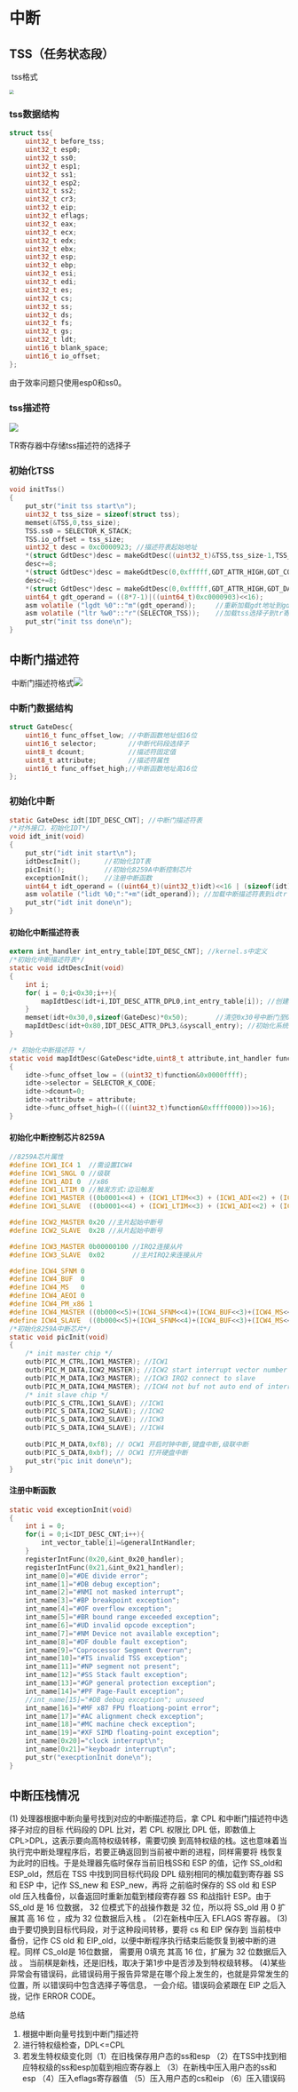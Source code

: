 # 中断

## TSS（任务状态段）

​																													tss格式

<img src="resource/中断/tss.jpg" style="zoom:50%;" />

### tss数据结构

```c
struct tss{
	uint32_t before_tss;
	uint32_t esp0;
	uint32_t ss0;
	uint32_t esp1;
	uint32_t ss1;
	uint32_t esp2;
	uint32_t ss2;
	uint32_t cr3;
	uint32_t eip;
	uint32_t eflags;
	uint32_t eax;
	uint32_t ecx;
	uint32_t edx;
	uint32_t ebx;
	uint32_t esp;
	uint32_t ebp;
	uint32_t esi;
	uint32_t edi;
	uint32_t es;
	uint32_t cs;
	uint32_t ss;
	uint32_t ds;
	uint32_t fs;
	uint32_t gs;
	uint32_t ldt;
	uint16_t blank_space;
	uint16_t io_offset;
};
```

由于效率问题只使用esp0和ss0。

### tss描述符

![](resource/中断/tss描述符.jpg)

TR寄存器中存储tss描述符的选择子

### 初始化TSS

```c
void initTss()
{
	put_str("init tss start\n");
	uint32_t tss_size = sizeof(struct tss);
	memset(&TSS,0,tss_size);
	TSS.ss0 = SELECTOR_K_STACK;
	TSS.io_offset = tss_size;
	uint32_t desc = 0xc0000923; //描述符表起始地址
	*(struct GdtDesc*)desc = makeGdtDesc((uint32_t)&TSS,tss_size-1,TSS_DESC_ATTR_HIGH,TSS_DESC_ATTR_LOW); //创建TSS描述符
	desc+=8;
	*(struct GdtDesc*)desc = makeGdtDesc(0,0xfffff,GDT_ATTR_HIGH,GDT_CODE_ATTR_LOW_DPL3);  //创建用户代码段描述符
	desc+=8;
	*(struct GdtDesc*)desc = makeGdtDesc(0,0xfffff,GDT_ATTR_HIGH,GDT_DATA_ATTR_LOW_DPL3);  //创建用户数据段描述符
	uint64_t gdt_operand = ((8*7-1)|((uint64_t)0xc0000903)<<16);
	asm volatile ("lgdt %0"::"m"(gdt_operand)); 	//重新加载gdt地址到gdtr
	asm volatile ("ltr %w0"::"r"(SELECTOR_TSS));	//加载tss选择子到tr寄存器
	put_str("init tss done\n");
}
```



## 中断门描述符

​																									中断门描述符格式![](resource\中断\中断门描述符.jpg)

### 中断门数据结构

```c
struct GateDesc{
	uint16_t func_offset_low; //中断函数地址低16位
	uint16_t selector; 		  //中断代码段选择子
	uint8_t dcount;           //描述符固定值
	uint8_t attribute;        //描述符属性
	uint16_t func_offset_high;//中断函数地址高16位
};
```

### 初始化中断

```c
static GateDesc idt[IDT_DESC_CNT]; //中断门描述符表
/*对外接口，初始化IDT*/
void idt_init(void)
{
	put_str("idt init start\n");
	idtDescInit();		//初始化IDT表 
	picInit();			//初始化8259A中断控制芯片
	exceptionInit();	//注册中断函数
	uint64_t idt_operand = ((uint64_t)(uint32_t)idt)<<16 | (sizeof(idt)-1);
	asm volatile ("lidt %0;":"+m"(idt_operand)); //加载中断描述符表到idtr
	put_str("idt init done\n");
}
```



#### 初始化中断描述符表

```c
extern int_handler int_entry_table[IDT_DESC_CNT]; //kernel.s中定义
/*初始化中断描述符表*/
static void idtDescInit(void)
{
	int i;
	for( i = 0;i<0x30;i++){
		mapIdtDesc(idt+i,IDT_DESC_ATTR_DPL0,int_entry_table[i]); //创建前48个中断函数
	}
	memset(idt+0x30,0,sizeof(GateDesc)*0x50);		//清空0x30号中断门至0x7f中断门
	mapIdtDesc(idt+0x80,IDT_DESC_ATTR_DPL3,&syscall_entry); //初始化系统调用中断的中断门描述符
}

/* 初始化中断描述符 */
static void mapIdtDesc(GateDesc*idte,uint8_t attribute,int_handler function)
{
	idte->func_offset_low = ((uint32_t)function&0x0000ffff);
	idte->selector = SELECTOR_K_CODE;
	idte->dcount=0;
	idte->attribute = attribute;
	idte->func_offset_high=((((uint32_t)function&0xffff0000))>>16);
}
```



#### 初始化中断控制芯片8259A

```c
//8259A芯片属性
#define ICW1_IC4 1  //需设置ICW4
#define ICW1_SNGL 0 //级联
#define ICW1_ADI 0  //x86
#define ICW1_LTIM 0 //触发方式:边沿触发
#define ICW1_MASTER ((0b0001<<4) + (ICW1_LTIM<<3) + (ICW1_ADI<<2) + (ICW1_SNGL<<1) + ICW1_IC4)
#define ICW1_SLAVE  ((0b0001<<4) + (ICW1_LTIM<<3) + (ICW1_ADI<<2) + (ICW1_SNGL<<1) + ICW1_IC4)

#define ICW2_MASTER 0x20 //主片起始中断号
#define ICW2_SLAVE  0x28 //从片起始中断号

#define ICW3_MASTER 0b00000100 //IRQ2连接从片
#define ICW3_SLAVE  0x02       //主片IRQ2来连接从片

#define ICW4_SFNM 0
#define ICW4_BUF  0
#define ICW4_MS   0
#define ICW4_AEOI 0
#define ICW4_PM_x86 1
#define ICW4_MASTER ((0b000<<5)+(ICW4_SFNM<<4)+(ICW4_BUF<<3)+(ICW4_MS<<2)+(ICW4_AEOI<<1)+(ICW4_PM_x86))
#define ICW4_SLAVE  ((0b000<<5)+(ICW4_SFNM<<4)+(ICW4_BUF<<3)+(ICW4_MS<<2)+(ICW4_AEOI<<1)+(ICW4_PM_x86))
/*初始化8259A中断芯片*/
static void picInit(void)
{
	/* init master chip */
	outb(PIC_M_CTRL,ICW1_MASTER); //ICW1
	outb(PIC_M_DATA,ICW2_MASTER); //ICW2 start interrupt vector number , the low 3 bit is 0b000
	outb(PIC_M_DATA,ICW3_MASTER); //ICW3 IRQ2 connect to slave
	outb(PIC_M_DATA,ICW4_MASTER); //ICW4 not buf not auto end of interrupt
	/* init slave chip */
	outb(PIC_S_CTRL,ICW1_SLAVE); //ICW1 
	outb(PIC_S_DATA,ICW2_SLAVE); //ICW2
	outb(PIC_S_DATA,ICW3_SLAVE); //ICW3
	outb(PIC_S_DATA,ICW4_SLAVE); //ICW4
	
	outb(PIC_M_DATA,0xf8); // OCW1 开启时钟中断,键盘中断,级联中断
	outb(PIC_S_DATA,0xbf); // OCW1 打开硬盘中断
	put_str("pic init done\n");
}
```



#### 注册中断函数

```c
static void exceptionInit(void)
{
	int i = 0;
	for(i = 0;i<IDT_DESC_CNT;i++){
		int_vector_table[i]=&generalIntHandler;
	}
	registerIntFunc(0x20,&int_0x20_handler);
	registerIntFunc(0x21,&int_0x21_handler);
	int_name[0]="#DE divide error";
	int_name[1]="#DB debug exception";
	int_name[2]="#NMI not masked interrupt";
	int_name[3]="#BP breakpoint exception";
	int_name[4]="#OF overflow exception";
	int_name[5]="#BR bound range exceeded exception";
	int_name[6]="#UD invalid opcode exception";
	int_name[7]="#NM Device not available exception";
	int_name[8]="#DF double fault exception";
	int_name[9]="Coprocessor Segment Overrun";
	int_name[10]="#TS invalid TSS exception";
	int_name[11]="#NP segment not present";
	int_name[12]="#SS Stack fault exception";
	int_name[13]="#GP general protection exception";
	int_name[14]="#PF Page-Fault exception";
	//int_name[15]="#DB debug exception"; unuseed
	int_name[16]="#MF x87 FPU floationg-point error";
	int_name[17]="#AC alignment check exception";
	int_name[18]="#MC machine check exception";
	int_name[19]="#XF SIMD floating-point exception";
	int_name[0x20]="clock interrupt\n";
	int_name[0x21]="keyboadr interrupt\n";
	put_str("execptionInit done\n");
}

```



## 中断压栈情况

(1) 处理器根据中断向量号找到对应的中断描述符后，拿 CPL 和中断门描述符中选择子对应的目标 代码段的 DPL 比对，若 CPL 权限比 DPL 低，即数值上 CPL>DPL，这表示要向高特权级转移，需要切换 到高特权级的栈。这也意味着当执行完中断处理程序后，若要正确返回到当前被中断的进程，同样需要将
栈恢复为此时的旧栈。于是处理器先临时保存当前旧栈SS和 ESP 的值，记作 SS_old和 ESP_old，然后在 TSS 中找到同目标代码段 DPL 级别相同的横加载到寄存器 SS 和 ESP 中，记作 SS_new 和 ESP_new，再将 之前临时保存的 SS old 和 ESP old 压入栈备份，以备返回时重新加载到楼段寄存器 SS 和战指针 ESP。由于 SS_old 是 16 位数据， 32 位模式下的战操作数是 32 位，所以将 SS_old 用 0 扩展其 高 16 位 ，成为 32 位数据后入栈 。
(2)在新栈中压入 EFLAGS 寄存器。
(3)由于要切换到目标代码段，对于这种段间转移，要将 cs 和 EIP 保存到 当前枝中备份，记作 CS old 和 EIP_old，以便中断程序执行结束后能恢复到被中断的进程。同样 CS_old是 16位数据， 需要用 0填充 其高 16 位，扩展为 32 位数据后入战 。 当前棋是新栈，还是旧栈，取决于第1步中是否涉及到特权级转移。
(4)某些异常会有错误码，此错误码用于报告异常是在哪个段上发生的，也就是异常发生的位置，所 以错误码中包含选择子等信息， 一会介绍。错误码会紧跟在 EIP 之后入拢，记作 ERROR CODE。

总结

1. 根据中断向量号找到中断门描述符
2. 进行特权级检查，DPL<=CPL
3. 若发生特权级变化则（1）在旧栈保存用户态的ss和esp （2）在TSS中找到相应特权级的ss和esp加载到相应寄存器上 （3）在新栈中压入用户态的ss和esp （4）压入eflags寄存器值 （5）压入用户态的cs和eip  （6）压入错误码